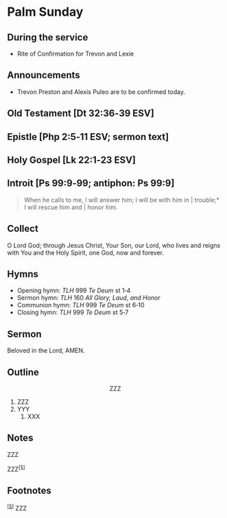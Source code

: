 <head>
<meta charset="utf-8">
<style>
</style>
<title>sermon</title>
</head>

# Palm Sunday

## During the service

* Rite of Confirmation for Trevon and Lexie

## Announcements

* Trevon Preston and Alexis Puleo are to be confirmed today.

## Old Testament [Dt 32:36‑39 ESV]



## Epistle [Php 2:5‑11 ESV; sermon text]



## Holy Gospel [Lk 22:1‑23 ESV]



## Introit [Ps 99:9‑99; antiphon: Ps 99:9]

> When he calls to me, I will answer him; I will be with him in | trouble;*  
> I will rescue him and | honor him.  

## Collect

O Lord God; through Jesus Christ, Your Son, our Lord, who lives and reigns with You and the Holy Spirit, one God, now and forever.

## Hymns

* Opening hymn: _TLH_ 999 _Te Deum_ st 1‑4
* Sermon hymn: _TLH_ 160 _All Glory, Laud, and Honor_
* Communion hymn: _TLH_ 999 _Te Deum_ st 6‑10
* Closing hymn: _TLH_ 999 _Te Deum_ st 5‑7

## Sermon

Beloved in the Lord, AMEN.

## Outline

<center>ZZZ</center>

1. ZZZ
1. YYY
    1. XXX

## Notes

ZZZ

ZZZ<sup>[<a name="id0002" href="#ftn.id0002">§</a>]</sup>

## Footnotes

<sup>[<a name="ftn.id0002" href="#id0002">§</a>]</sup>
ZZZ
